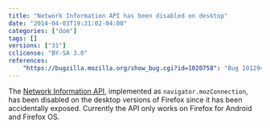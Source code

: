 ```yaml
---
title: "Network Information API has been disabled on desktop"
date: "2014-04-03T19:31:02-04:00"
categories: ["dom"]
tags: []
versions: ["31"]
cclicense: "BY-SA 3.0"
references:
    "https://bugzilla.mozilla.org/show_bug.cgi?id=1020758": "Bug 1012944 – [Network Information API] Disable the API on desktop"
---
```

The [Network Information API](https://developer.mozilla.org/en-US/docs/Web/API/Network_Information_API), implemented as `navigator.mozConnection`, has been disabled on the desktop versions of Firefox since it has been accidentally exposed. Currently the API only works on Firefox for Android and Firefox OS.
